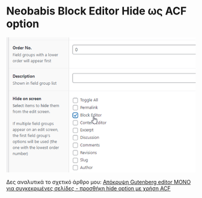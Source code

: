 # Neobabis Block Editor Hide ως ACF option

![](acf_hide_block_editor_option.png)

Δες αναλυτικά το σχετικό άρθρο μου: [Απόκρυψη Gutenberg editor ΜΟΝΟ για συγκεκριμένες σελίδες - προσθήκη hide option με χρήση ACF](https://neobabis.gr/hide-gutenberg-spesicif-pages-with-acf)
